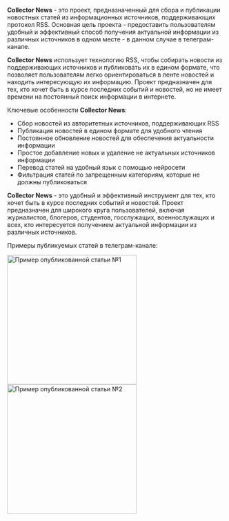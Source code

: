 <p><b>Collector News</b> - это проект, предназначенный для сбора и публикации новостных статей из информационных источников, поддерживающих протокол RSS. Основная цель проекта - предоставить пользователям удобный и эффективный способ получения актуальной информации из различных источников в одном месте - в данном случае в телеграм-канале.</p>

<p><b>Collector News</b> использует технологию RSS, чтобы собирать новости из поддерживающих источников и публиковать их в едином формате, что позволяет пользователям легко ориентироваться в ленте новостей и находить интересующую их информацию. Проект предназначен для тех, кто хочет быть в курсе последних событий и новостей, но не имеет времени на постоянный поиск информации в интернете.</p>

<p>Ключевые особенности <b>Collector News</b>:</p>
<ul>
    <li>Сбор новостей из авторитетных источников, поддерживающих RSS</li>
    <li>Публикация новостей в едином формате для удобного чтения</li>
    <li>Постоянное обновление новостей для обеспечения актуальности информации</li>
    <li>Простое добавление новых и удаление не актуальных источников информации</li>
    <li>Перевод статей на удобный язык с помощью нейросети</li>
    <li>Фильтрация статей по запрещенным категориям, которые не должны публиковаться</li>
</ul>

<p><b>Collector News</b> - это удобный и эффективный инструмент для тех, кто хочет быть в курсе последних событий и новостей. Проект предназначен для широкого круга пользователей, включая журналистов, блогеров, студентов, госслужащих, военнослужащих и всех, кто интересуется получением актуальной информации из различных источников.</p>

<p>Примеры публикуемых статей в телеграм-канале:</p>

<img src="https://github.com/user-attachments/assets/9e3cbad5-f669-4c77-8f00-28599113aebd" width="300" title="Пример опубликованной статьи №1" alt="Пример опубликованной статьи №1" />
<img src="https://github.com/user-attachments/assets/055ffb12-ae83-432c-8fcc-b70132cf0430" width="300" title="Пример опубликованной статьи №2" alt="Пример опубликованной статьи №2" />
